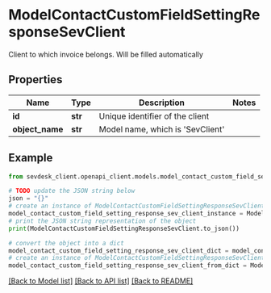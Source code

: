 # ModelContactCustomFieldSettingResponseSevClient

Client to which invoice belongs. Will be filled automatically

## Properties

Name | Type | Description | Notes
------------ | ------------- | ------------- | -------------
**id** | **str** | Unique identifier of the client | 
**object_name** | **str** | Model name, which is &#39;SevClient&#39; | 

## Example

```python
from sevdesk_client.openapi_client.models.model_contact_custom_field_setting_response_sev_client import ModelContactCustomFieldSettingResponseSevClient

# TODO update the JSON string below
json = "{}"
# create an instance of ModelContactCustomFieldSettingResponseSevClient from a JSON string
model_contact_custom_field_setting_response_sev_client_instance = ModelContactCustomFieldSettingResponseSevClient.from_json(json)
# print the JSON string representation of the object
print(ModelContactCustomFieldSettingResponseSevClient.to_json())

# convert the object into a dict
model_contact_custom_field_setting_response_sev_client_dict = model_contact_custom_field_setting_response_sev_client_instance.to_dict()
# create an instance of ModelContactCustomFieldSettingResponseSevClient from a dict
model_contact_custom_field_setting_response_sev_client_from_dict = ModelContactCustomFieldSettingResponseSevClient.from_dict(model_contact_custom_field_setting_response_sev_client_dict)
```
[[Back to Model list]](../README.md#documentation-for-models) [[Back to API list]](../README.md#documentation-for-api-endpoints) [[Back to README]](../README.md)


